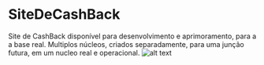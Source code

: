 # SiteDeCashBack
Site de CashBack disponível para desenvolvimento e aprimoramento, para a a base real.
Multiplos núcleos, criados separadamente, para uma junção futura, em um nucleo real e operacional.
![alt text](https://www.pngall.com/wp-content/uploads/2/Cashback-PNG-Free-Image.png)
